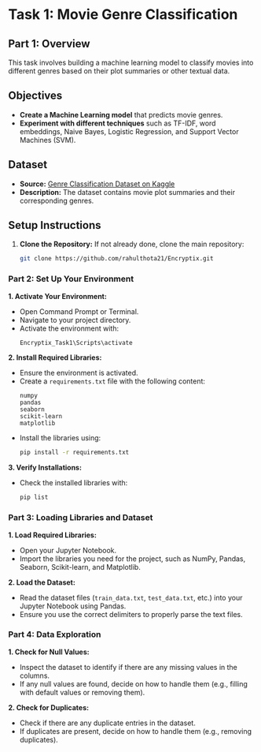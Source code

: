# Task 1: Movie Genre Classification

## Part 1: Overview

This task involves building a machine learning model to classify movies into different genres based on their plot summaries or other textual data.

## Objectives

- **Create a Machine Learning model** that predicts movie genres.
- **Experiment with different techniques** such as TF-IDF, word embeddings, Naive Bayes, Logistic Regression, and Support Vector Machines (SVM).

## Dataset

- **Source:** [Genre Classification Dataset on Kaggle](https://www.kaggle.com/datasets/hijest/genre-classification-dataset-imdb)
- **Description:** The dataset contains movie plot summaries and their corresponding genres.

## Setup Instructions

1. **Clone the Repository:** If not already done, clone the main repository:
   ```bash
   git clone https://github.com/rahulthota21/Encryptix.git


### Part 2: Set Up Your Environment

**1. Activate Your Environment:**
   - Open Command Prompt or Terminal.
   - Navigate to your project directory.
   - Activate the environment with:
     ```bash
     Encryptix_Task1\Scripts\activate
     ```

**2. Install Required Libraries:**
   - Ensure the environment is activated.
   - Create a `requirements.txt` file with the following content:
     ```
     numpy
     pandas
     seaborn
     scikit-learn
     matplotlib
     ```
   - Install the libraries using:
     ```bash
     pip install -r requirements.txt
     ```

**3. Verify Installations:**
   - Check the installed libraries with:
     ```bash
     pip list
     ```
### Part 3: Loading Libraries and Dataset

**1. Load Required Libraries:**
   - Open your Jupyter Notebook.
   - Import the libraries you need for the project, such as NumPy, Pandas, Seaborn, Scikit-learn, and Matplotlib.

**2. Load the Dataset:**
   - Read the dataset files (`train_data.txt`, `test_data.txt`, etc.) into your Jupyter Notebook using Pandas.
   - Ensure you use the correct delimiters to properly parse the text files.

### Part 4: Data Exploration

**1. Check for Null Values:**
   - Inspect the dataset to identify if there are any missing values in the columns.
   - If any null values are found, decide on how to handle them (e.g., filling with default values or removing them).

**2. Check for Duplicates:**
   - Check if there are any duplicate entries in the dataset.
   - If duplicates are present, decide on how to handle them (e.g., removing duplicates).



   

